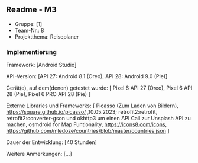 ## Readme - M3

* Gruppe:	[1]
* Team-Nr.: 8
* Projektthema: Reiseplaner

### Implementierung

Framework:	[Android Studio]

API-Version:	[API 27: Android 8.1 (Oreo), API 28: Android 9.0 (Pie)]

Gerät(e), auf dem(denen) getestet wurde:
[
	Pixel 6 API 27 (Oreo),
	Pixel 6 API 28 (Pie),
	Pixel 6 PRO API 28 (Pie)
]


Externe Libraries und Frameworks:
[
	Picasso (Zum Laden von Bildern), https://square.github.io/picasso/ ,10.05.2023;
	retrofit2:retrofit, retrofit2:converter-gson und okhttp3 um einen API Call zur Unsplash API zu machen,
	osmdroid for Map Funtionality,
	https://icons8.com/icons,
	https://github.com/mledoze/countries/blob/master/countries.json
]

Dauer der Entwicklung:
[40 Stunden]

Weitere Anmerkungen:
[...]
